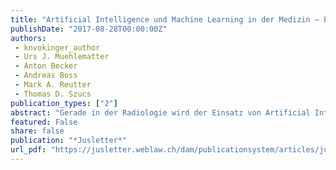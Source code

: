 ```yaml
---
title: "Artificial Intelligence und Machine Learning in der Medizin – Eine medizinische und rechtliche Würdigung am Beispiel der Radiologie"
publishDate: "2017-08-28T00:00:00Z"
authors: 
 - knvokinger_author
 - Urs J. Muehlematter
 - Anton Becker
 - Andreas Boss
 - Mark A. Reutter
 - Thomas D. Szucs
publication_types: ["2"]
abstract: "Gerade in der Radiologie wird der Einsatz von Artificial Intelligence bzw. Machine Learning es ermöglichen, die Arbeitslast der Ärzteschaft zu reduzieren und dadurch z.B. mehr Zeit für komplexere Fälle und für den direkten Patientenkontakt zu ermöglichen. Während sich zumindest die medizinische Forschung bereits intensiv mit dem Machine Learning und dessen Einsatz in der Medizin auseinandersetzt, fehlen weitestgehend äquivalente rechtliche Würdigungen. Es gilt, sich auch aus rechtlicher Perspektive frühzeitig und intensiver mit den damit einhergehenden rechtlichen Herausforderungen auseinanderzusetzen, um den daraus resultierenden Chancen und Gefahren gerecht zu werden."
featured: False
share: false
publication: "*Jusletter*"
url_pdf: "https://jusletter.weblaw.ch/dam/publicationsystem/articles/jusletter/2017/903/artificial-intellige_da49225588/Jusletter_artificial-intellige_da49225588_de.pdf"
---
```

